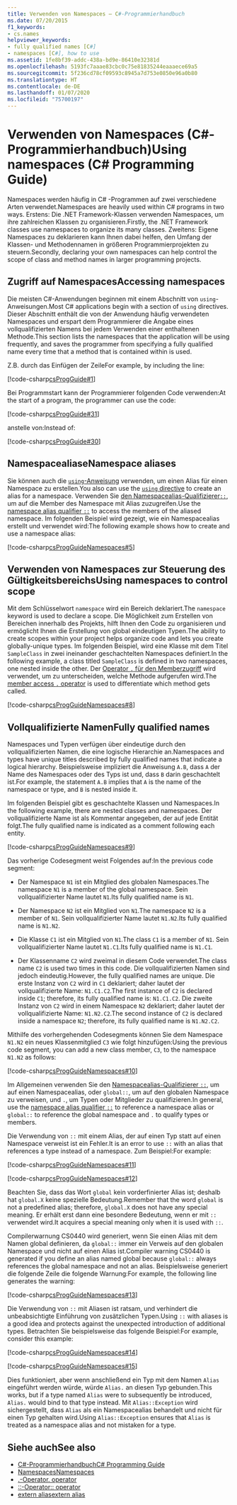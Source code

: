 ```yaml
---
title: Verwenden von Namespaces – C#-Programmierhandbuch
ms.date: 07/20/2015
f1_keywords:
- cs.names
helpviewer_keywords:
- fully qualified names [C#]
- namespaces [C#], how to use
ms.assetid: 1fe8bf39-addc-438a-bd9e-86410e32381d
ms.openlocfilehash: 5193fc7aaae83cbc0c75e81835244eaaaece69a5
ms.sourcegitcommit: 5f236cd78cf09593c8945a7d753e0850e96a0b80
ms.translationtype: HT
ms.contentlocale: de-DE
ms.lasthandoff: 01/07/2020
ms.locfileid: "75700197"
---
```

# <a name="using-namespaces-c-programming-guide"></a><span data-ttu-id="0a5a9-102">Verwenden von Namespaces (C#-Programmierhandbuch)</span><span class="sxs-lookup"><span data-stu-id="0a5a9-102">Using namespaces (C# Programming Guide)</span></span>

<span data-ttu-id="0a5a9-103">Namespaces werden häufig in C# -Programmen auf zwei verschiedene Arten verwendet.</span><span class="sxs-lookup"><span data-stu-id="0a5a9-103">Namespaces are heavily used within C# programs in two ways.</span></span> <span data-ttu-id="0a5a9-104">Erstens: Die .NET Framework-Klassen verwenden Namespaces, um ihre zahlreichen Klassen zu organisieren.</span><span class="sxs-lookup"><span data-stu-id="0a5a9-104">Firstly, the .NET Framework classes use namespaces to organize its many classes.</span></span> <span data-ttu-id="0a5a9-105">Zweitens: Eigene Namespaces zu deklarieren kann Ihnen dabei helfen, den Umfang der Klassen- und Methodennamen in größeren Programmierprojekten zu steuern.</span><span class="sxs-lookup"><span data-stu-id="0a5a9-105">Secondly, declaring your own namespaces can help control the scope of class and method names in larger programming projects.</span></span>  
  
## <a name="accessing-namespaces"></a><span data-ttu-id="0a5a9-106">Zugriff auf Namespaces</span><span class="sxs-lookup"><span data-stu-id="0a5a9-106">Accessing namespaces</span></span>

 <span data-ttu-id="0a5a9-107">Die meisten C#-Anwendungen beginnen mit einem Abschnitt von `using`-Anweisungen.</span><span class="sxs-lookup"><span data-stu-id="0a5a9-107">Most C# applications begin with a section of `using` directives.</span></span> <span data-ttu-id="0a5a9-108">Dieser Abschnitt enthält die von der Anwendung häufig verwendeten Namespaces und erspart dem Programmierer die Angabe eines vollqualifizierten Namens bei jedem Verwenden einer enthaltenen Methode.</span><span class="sxs-lookup"><span data-stu-id="0a5a9-108">This section lists the namespaces that the application will be using frequently, and saves the programmer from specifying a fully qualified name every time that a method that is contained within is used.</span></span>  
  
 <span data-ttu-id="0a5a9-109">Z.B. durch das Einfügen der Zeile</span><span class="sxs-lookup"><span data-stu-id="0a5a9-109">For example, by including the line:</span></span>  
  
 [!code-csharp[csProgGuide#1](~/samples/snippets/csharp/VS_Snippets_VBCSharp/csProgGuide/CS/using.cs#1)]  
  
 <span data-ttu-id="0a5a9-110">Bei Programmstart kann der Programmierer folgenden Code verwenden:</span><span class="sxs-lookup"><span data-stu-id="0a5a9-110">At the start of a program, the programmer can use the code:</span></span>  
  
 [!code-csharp[csProgGuide#31](~/samples/snippets/csharp/VS_Snippets_VBCSharp/csProgGuide/CS/progGuide.cs#31)]  
  
 <span data-ttu-id="0a5a9-111">anstelle von:</span><span class="sxs-lookup"><span data-stu-id="0a5a9-111">Instead of:</span></span>  
  
 [!code-csharp[csProgGuide#30](~/samples/snippets/csharp/VS_Snippets_VBCSharp/csProgGuide/CS/progGuide.cs#30)]  
  
## <a name="namespace-aliases"></a><span data-ttu-id="0a5a9-112">Namespacealiase</span><span class="sxs-lookup"><span data-stu-id="0a5a9-112">Namespace aliases</span></span>

 <span data-ttu-id="0a5a9-113">Sie können auch die [`using`-Anweisung](../../language-reference/keywords/using-directive.md) verwenden, um einen Alias für einen Namespace zu erstellen.</span><span class="sxs-lookup"><span data-stu-id="0a5a9-113">You also can use the [`using` directive](../../language-reference/keywords/using-directive.md) to create an alias for a namespace.</span></span> <span data-ttu-id="0a5a9-114">Verwenden Sie [den Namespacealias-Qualifizierer`::`](../../language-reference/operators/namespace-alias-qualifier.md), um auf die Member des Namespace mit Alias zuzugreifen.</span><span class="sxs-lookup"><span data-stu-id="0a5a9-114">Use the [namespace alias qualifier `::`](../../language-reference/operators/namespace-alias-qualifier.md) to access the members of the aliased namespace.</span></span> <span data-ttu-id="0a5a9-115">Im folgenden Beispiel wird gezeigt, wie ein Namespacealias erstellt und verwendet wird:</span><span class="sxs-lookup"><span data-stu-id="0a5a9-115">The following example shows how to create and use a namespace alias:</span></span>
  
[!code-csharp[csProgGuideNamespaces#5](~/samples/snippets/csharp/VS_Snippets_VBCSharp/csProgGuideNamespaces/CS/Namespaces.cs#5)]
  
## <a name="using-namespaces-to-control-scope"></a><span data-ttu-id="0a5a9-116">Verwenden von Namespaces zur Steuerung des Gültigkeitsbereichs</span><span class="sxs-lookup"><span data-stu-id="0a5a9-116">Using namespaces to control scope</span></span>

 <span data-ttu-id="0a5a9-117">Mit dem Schlüsselwort `namespace` wird ein Bereich deklariert.</span><span class="sxs-lookup"><span data-stu-id="0a5a9-117">The `namespace` keyword is used to declare a scope.</span></span> <span data-ttu-id="0a5a9-118">Die Möglichkeit zum Erstellen von Bereichen innerhalb des Projekts, hilft Ihnen den Code zu organisieren und ermöglicht Ihnen die Erstellung von global eindeutigen Typen.</span><span class="sxs-lookup"><span data-stu-id="0a5a9-118">The ability to create scopes within your project helps organize code and lets you create globally-unique types.</span></span> <span data-ttu-id="0a5a9-119">Im folgenden Beispiel, wird eine Klasse mit dem Titel `SampleClass` in zwei ineinander geschachtelten Namespaces definiert.</span><span class="sxs-lookup"><span data-stu-id="0a5a9-119">In the following example, a class titled `SampleClass` is defined in two namespaces, one nested inside the other.</span></span> <span data-ttu-id="0a5a9-120">Der [Operator `.` für den Memberzugriff](../../language-reference/operators/member-access-operators.md#member-access-operator-) wird verwendet, um zu unterscheiden, welche Methode aufgerufen wird.</span><span class="sxs-lookup"><span data-stu-id="0a5a9-120">The [member access `.` operator](../../language-reference/operators/member-access-operators.md#member-access-operator-) is used to differentiate which method gets called.</span></span>  
  
 [!code-csharp[csProgGuideNamespaces#8](~/samples/snippets/csharp/VS_Snippets_VBCSharp/csProgGuideNamespaces/CS/Namespaces.cs#8)]  
  
## <a name="fully-qualified-names"></a><span data-ttu-id="0a5a9-121">Vollqualifizierte Namen</span><span class="sxs-lookup"><span data-stu-id="0a5a9-121">Fully qualified names</span></span>

 <span data-ttu-id="0a5a9-122">Namespaces und Typen verfügen über eindeutige durch den vollqualifizierten Namen, die eine logische Hierarchie an.</span><span class="sxs-lookup"><span data-stu-id="0a5a9-122">Namespaces and types have unique titles described by fully qualified names that indicate a logical hierarchy.</span></span> <span data-ttu-id="0a5a9-123">Beispielsweise impliziert die Anweisung `A.B`, dass `A` der Name des Namespaces oder des Typs ist und, dass `B` darin geschachtelt ist.</span><span class="sxs-lookup"><span data-stu-id="0a5a9-123">For example, the statement `A.B` implies that `A` is the name of the namespace or type, and `B` is nested inside it.</span></span>  
  
 <span data-ttu-id="0a5a9-124">Im folgenden Beispiel gibt es geschachtelte Klassen und Namespaces.</span><span class="sxs-lookup"><span data-stu-id="0a5a9-124">In the following example, there are nested classes and namespaces.</span></span> <span data-ttu-id="0a5a9-125">Der vollqualifizierte Name ist als Kommentar angegeben, der auf jede Entität folgt.</span><span class="sxs-lookup"><span data-stu-id="0a5a9-125">The fully qualified name is indicated as a comment following each entity.</span></span>  
  
 [!code-csharp[csProgGuideNamespaces#9](~/samples/snippets/csharp/VS_Snippets_VBCSharp/csProgGuideNamespaces/CS/Namespaces.cs#9)]  
  
 <span data-ttu-id="0a5a9-126">Das vorherige Codesegment weist Folgendes auf:</span><span class="sxs-lookup"><span data-stu-id="0a5a9-126">In the previous code segment:</span></span>  
  
- <span data-ttu-id="0a5a9-127">Der Namespace `N1` ist ein Mitglied des globalen Namespaces.</span><span class="sxs-lookup"><span data-stu-id="0a5a9-127">The namespace `N1` is a member of the global namespace.</span></span> <span data-ttu-id="0a5a9-128">Sein vollqualifizierter Name lautet `N1`.</span><span class="sxs-lookup"><span data-stu-id="0a5a9-128">Its fully qualified name is `N1`.</span></span>  
  
- <span data-ttu-id="0a5a9-129">Der Namespace `N2` ist ein Mitglied von `N1`.</span><span class="sxs-lookup"><span data-stu-id="0a5a9-129">The namespace `N2` is a member of `N1`.</span></span> <span data-ttu-id="0a5a9-130">Sein vollqualifizierter Name lautet `N1.N2`.</span><span class="sxs-lookup"><span data-stu-id="0a5a9-130">Its fully qualified name is `N1.N2`.</span></span>  
  
- <span data-ttu-id="0a5a9-131">Die Klasse `C1` ist ein Mitglied von `N1`.</span><span class="sxs-lookup"><span data-stu-id="0a5a9-131">The class `C1` is a member of `N1`.</span></span> <span data-ttu-id="0a5a9-132">Sein vollqualifizierter Name lautet `N1.C1`.</span><span class="sxs-lookup"><span data-stu-id="0a5a9-132">Its fully qualified name is `N1.C1`.</span></span>  
  
- <span data-ttu-id="0a5a9-133">Der Klassenname `C2` wird zweimal in diesem Code verwendet.</span><span class="sxs-lookup"><span data-stu-id="0a5a9-133">The class name `C2` is used two times in this code.</span></span> <span data-ttu-id="0a5a9-134">Die vollqualifizierten Namen sind jedoch eindeutig.</span><span class="sxs-lookup"><span data-stu-id="0a5a9-134">However, the fully qualified names are unique.</span></span> <span data-ttu-id="0a5a9-135">Die erste Instanz von `C2` wird in `C1` deklariert; daher lautet der vollqualifizierte Name: `N1.C1.C2`.</span><span class="sxs-lookup"><span data-stu-id="0a5a9-135">The first instance of `C2` is declared inside `C1`; therefore, its fully qualified name is: `N1.C1.C2`.</span></span> <span data-ttu-id="0a5a9-136">Die zweite Instanz von `C2` wird in einem Namespace `N2` deklariert; daher lautet der vollqualifizierte Name: `N1.N2.C2`.</span><span class="sxs-lookup"><span data-stu-id="0a5a9-136">The second instance of `C2` is declared inside a namespace `N2`; therefore, its fully qualified name is `N1.N2.C2`.</span></span>  
  
 <span data-ttu-id="0a5a9-137">Mithilfe des vorhergehenden Codesegments können Sie dem Namespace `N1.N2` ein neues Klassenmitglied `C3` wie folgt hinzufügen:</span><span class="sxs-lookup"><span data-stu-id="0a5a9-137">Using the previous code segment, you can add a new class member, `C3`, to the namespace `N1.N2` as follows:</span></span>  
  
 [!code-csharp[csProgGuideNamespaces#10](~/samples/snippets/csharp/VS_Snippets_VBCSharp/csProgGuideNamespaces/CS/Namespaces.cs#10)]  
  
 <span data-ttu-id="0a5a9-138">Im Allgemeinen verwenden Sie den [Namespacealias-Qualifizierer `::`](../../language-reference/operators/namespace-alias-qualifier.md), um auf einen Namespacealias, oder `global::`, um auf den globalen Namespace zu verweisen, und `.`, um Typen oder Mitglieder zu qualifizieren.</span><span class="sxs-lookup"><span data-stu-id="0a5a9-138">In general, use the [namespace alias qualifier `::`](../../language-reference/operators/namespace-alias-qualifier.md) to reference a namespace alias or `global::` to reference the global namespace and `.` to qualify types or members.</span></span>  
  
 <span data-ttu-id="0a5a9-139">Die Verwendung von `::` mit einem Alias, der auf einen Typ statt auf einen Namespace verweist ist ein Fehler.</span><span class="sxs-lookup"><span data-stu-id="0a5a9-139">It is an error to use `::` with an alias that references a type instead of a namespace.</span></span> <span data-ttu-id="0a5a9-140">Zum Beispiel:</span><span class="sxs-lookup"><span data-stu-id="0a5a9-140">For example:</span></span>  
  
 [!code-csharp[csProgGuideNamespaces#11](~/samples/snippets/csharp/VS_Snippets_VBCSharp/csProgGuideNamespaces/CS/Namespaces2.cs#11)]  
  
 [!code-csharp[csProgGuideNamespaces#12](~/samples/snippets/csharp/VS_Snippets_VBCSharp/csProgGuideNamespaces/CS/Namespaces2.cs#12)]  
  
 <span data-ttu-id="0a5a9-141">Beachten Sie, dass das Wort `global` kein vorderfinierter Alias ist; deshalb hat `global.X` keine spezielle Bedeutung.</span><span class="sxs-lookup"><span data-stu-id="0a5a9-141">Remember that the word `global` is not a predefined alias; therefore, `global.X` does not have any special meaning.</span></span> <span data-ttu-id="0a5a9-142">Er erhält erst dann eine besondere Bedeutung, wenn er mit `::` verwendet wird.</span><span class="sxs-lookup"><span data-stu-id="0a5a9-142">It acquires a special meaning only when it is used with `::`.</span></span>  
  
 <span data-ttu-id="0a5a9-143">Compilerwarnung CS0440 wird generiert, wenn Sie einen Alias mit dem Namen global definieren, da `global::` immer ein Verweis auf den globalen Namespace und nicht auf einen Alias ist.</span><span class="sxs-lookup"><span data-stu-id="0a5a9-143">Compiler warning CS0440 is generated if you define an alias named global because `global::` always references the global namespace and not an alias.</span></span> <span data-ttu-id="0a5a9-144">Beispielsweise generiert die folgende Zeile die folgende Warnung:</span><span class="sxs-lookup"><span data-stu-id="0a5a9-144">For example, the following line generates the warning:</span></span>  
  
 [!code-csharp[csProgGuideNamespaces#13](~/samples/snippets/csharp/VS_Snippets_VBCSharp/csProgGuideNamespaces/CS/Namespaces2.cs#13)]  
  
 <span data-ttu-id="0a5a9-145">Die Verwendung von `::` mit Aliasen ist ratsam, und verhindert die unbeabsichtigte Einführung von zusätzlichen Typen.</span><span class="sxs-lookup"><span data-stu-id="0a5a9-145">Using `::` with aliases is a good idea and protects against the unexpected introduction of additional types.</span></span> <span data-ttu-id="0a5a9-146">Betrachten Sie beispielsweise das folgende Beispiel:</span><span class="sxs-lookup"><span data-stu-id="0a5a9-146">For example, consider this example:</span></span>  
  
 [!code-csharp[csProgGuideNamespaces#14](~/samples/snippets/csharp/VS_Snippets_VBCSharp/csProgGuideNamespaces/CS/Namespaces.cs#14)]  
  
 [!code-csharp[csProgGuideNamespaces#15](~/samples/snippets/csharp/VS_Snippets_VBCSharp/csProgGuideNamespaces/CS/Namespaces.cs#15)]  
  
 <span data-ttu-id="0a5a9-147">Dies funktioniert, aber wenn anschließend ein Typ mit dem Namen `Alias` eingeführt werden würde, würde `Alias.` an diesen Typ gebunden.</span><span class="sxs-lookup"><span data-stu-id="0a5a9-147">This works, but if a type named `Alias` were to subsequently be introduced, `Alias.` would bind to that type instead.</span></span> <span data-ttu-id="0a5a9-148">Mit `Alias::Exception` wird sichergestellt, dass `Alias` als ein Namespacealias behandelt und nicht für einen Typ gehalten wird.</span><span class="sxs-lookup"><span data-stu-id="0a5a9-148">Using `Alias::Exception` ensures that `Alias` is treated as a namespace alias and not mistaken for a type.</span></span>  

## <a name="see-also"></a><span data-ttu-id="0a5a9-149">Siehe auch</span><span class="sxs-lookup"><span data-stu-id="0a5a9-149">See also</span></span>

- [<span data-ttu-id="0a5a9-150">C#-Programmierhandbuch</span><span class="sxs-lookup"><span data-stu-id="0a5a9-150">C# Programming Guide</span></span>](../index.md)
- [<span data-ttu-id="0a5a9-151">Namespaces</span><span class="sxs-lookup"><span data-stu-id="0a5a9-151">Namespaces</span></span>](./index.md)
- [<span data-ttu-id="0a5a9-152">.-Operator</span><span class="sxs-lookup"><span data-stu-id="0a5a9-152">. operator</span></span>](../../language-reference/operators/member-access-operators.md#member-access-operator-)
- [<span data-ttu-id="0a5a9-153">::-Operator</span><span class="sxs-lookup"><span data-stu-id="0a5a9-153">:: operator</span></span>](../../language-reference/operators/namespace-alias-qualifier.md)
- [<span data-ttu-id="0a5a9-154">extern alias</span><span class="sxs-lookup"><span data-stu-id="0a5a9-154">extern alias</span></span>](../../language-reference/keywords/extern-alias.md)
